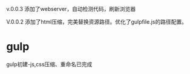 v.0.0.3
添加了webserver，自动检测代码，刷新浏览器

V.0.0.2
添加了html压缩，完美替换资源路径。优化了gulpfile.js的路径配置。

# gulp
gulp初建-js,css压缩、重命名已完成
